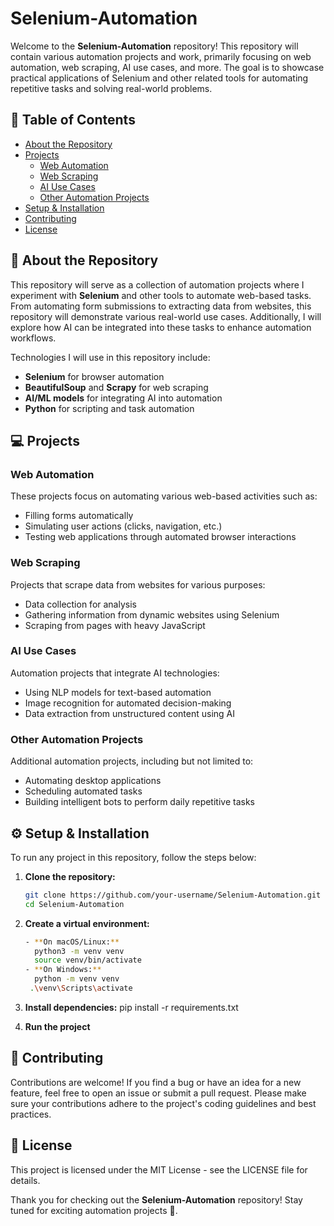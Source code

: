 # Selenium-Automation

Welcome to the **Selenium-Automation** repository! This repository will contain various automation projects and work, primarily focusing on web automation, web scraping, AI use cases, and more. The goal is to showcase practical applications of Selenium and other related tools for automating repetitive tasks and solving real-world problems.

## 📑 Table of Contents
- [About the Repository](#about-the-repository)
- [Projects](#projects)
  - [Web Automation](#web-automation)
  - [Web Scraping](#web-scraping)
  - [AI Use Cases](#ai-use-cases)
  - [Other Automation Projects](#other-automation-projects)
- [Setup & Installation](#setup--installation)
- [Contributing](#contributing)
- [License](#license)

## 🚀 About the Repository
This repository will serve as a collection of automation projects where I experiment with **Selenium** and other tools to automate web-based tasks. From automating form submissions to extracting data from websites, this repository will demonstrate various real-world use cases. Additionally, I will explore how AI can be integrated into these tasks to enhance automation workflows.

Technologies I will use in this repository include:
- **Selenium** for browser automation
- **BeautifulSoup** and **Scrapy** for web scraping
- **AI/ML models** for integrating AI into automation
- **Python** for scripting and task automation

## 💻 Projects
### Web Automation
These projects focus on automating various web-based activities such as:
- Filling forms automatically
- Simulating user actions (clicks, navigation, etc.)
- Testing web applications through automated browser interactions

### Web Scraping
Projects that scrape data from websites for various purposes:
- Data collection for analysis
- Gathering information from dynamic websites using Selenium
- Scraping from pages with heavy JavaScript

### AI Use Cases
Automation projects that integrate AI technologies:
- Using NLP models for text-based automation
- Image recognition for automated decision-making
- Data extraction from unstructured content using AI

### Other Automation Projects
Additional automation projects, including but not limited to:
- Automating desktop applications
- Scheduling automated tasks
- Building intelligent bots to perform daily repetitive tasks

## ⚙️ Setup & Installation

To run any project in this repository, follow the steps below:

1. **Clone the repository:**
   ```bash
   git clone https://github.com/your-username/Selenium-Automation.git
   cd Selenium-Automation

2. **Create a virtual environment:**
   ```bash
   - **On macOS/Linux:**
     python3 -m venv venv
     source venv/bin/activate
   - **On Windows:**
     python -m venv venv
    .\venv\Scripts\activate


4. **Install dependencies:**
   pip install -r requirements.txt

5. **Run the project**

## 🤝 Contributing
Contributions are welcome! If you find a bug or have an idea for a new feature, feel free to open an issue or submit a pull request. Please make sure your contributions adhere to the project's coding guidelines and best practices.

## 📝 License
This project is licensed under the MIT License - see the LICENSE file for details.

Thank you for checking out the **Selenium-Automation** repository! Stay tuned for exciting automation projects 🚀.


   
